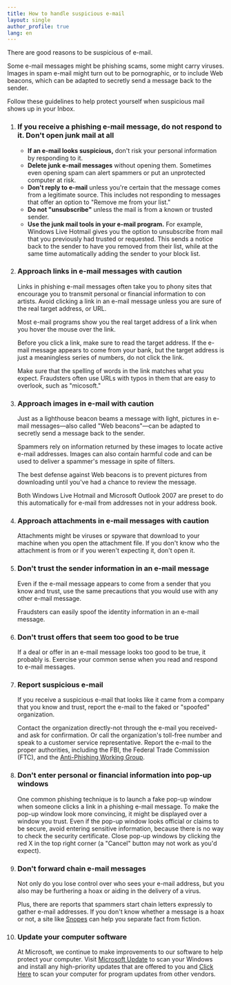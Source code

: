 ```yaml
---
title: How to handle suspicious e-mail
layout: single
author_profile: true
lang: en
---
```

There are good reasons to be suspicious of e-mail.

Some e-mail messages might be phishing scams, some might carry viruses. Images in spam e-mail might turn out to be pornographic, or to include Web beacons, which can be adapted to secretly send a message back to the sender.

Follow these guidelines to help protect yourself when suspicious mail shows up in your Inbox.

1. ### If you receive a phishing e-mail message, do not respond to it. Don't open junk mail at all

   * **If an e-mail looks suspicious,** don't risk your personal information by responding to it.
   * **Delete junk e-mail messages** without opening them. Sometimes even opening spam can alert spammers or put an unprotected computer at risk.
   * **Don't reply to e-mail** unless you're certain that the message comes from a legitimate source. This includes not responding to messages that offer an option to "Remove me from your list."
   * **Do not "unsubscribe"** unless the mail is from a known or trusted sender.
   * **Use the junk mail tools in your e-mail program.** For example, Windows Live Hotmail gives you the option to unsubscribe from mail that you previously had trusted or requested. This sends a notice back to the sender to have you removed from their list, while at the same time automatically adding the sender to your block list.

2. ### Approach links in e-mail messages with caution

   Links in phishing e-mail messages often take you to phony sites that encourage you to transmit personal or financial information to con artists. Avoid clicking a link in an e-mail message unless you are sure of the real target address, or URL.
  
   Most e-mail programs show you the real target address of a link when you hover the mouse over the link.
  
   Before you click a link, make sure to read the target address. If the e-mail message appears to come from your bank, but the target address is just a meaningless series of numbers, do not click the link.
  
   Make sure that the spelling of words in the link matches what you expect. Fraudsters often use URLs with typos in them that are easy to overlook, such as "micosoft."

3. ### Approach images in e-mail with caution

   Just as a lighthouse beacon beams a message with light, pictures in e-mail messages—also called "Web beacons"—can be adapted to secretly send a message back to the sender.
  
   Spammers rely on information returned by these images to locate active e-mail addresses. Images can also contain harmful code and can be used to deliver a spammer's message in spite of filters.
  
   The best defense against Web beacons is to prevent pictures from downloading until you've had a chance to review the message.
  
   Both Windows Live Hotmail and Microsoft Outlook 2007 are preset to do this automatically for e-mail from addresses not in your address book.

4. ### Approach attachments in e-mail messages with caution

    Attachments might be viruses or spyware that download to your machine when you open the attachment file. If you don't know who the attachment is from or if you weren't expecting it, don't open it.

5. ### Don't trust the sender information in an e-mail message

    Even if the e-mail message appears to come from a sender that you know and trust, use the same precautions that you would use with any other e-mail message.

    Fraudsters can easily spoof the identity information in an e-mail message.

6. ### Don't trust offers that seem too good to be true

    If a deal or offer in an e-mail message looks too good to be true, it probably is. Exercise your common sense when you read and respond to e-mail messages.

7. ### Report suspicious e-mail

    If you receive a suspicious e-mail that looks like it came from a company that you know and trust, report the e-mail to the faked or "spoofed" organization.

    Contact the organization directly-not through the e-mail you received-and ask for confirmation. Or call the organization's toll-free number and speak to a customer service representative. Report the e-mail to the proper authorities, including the FBI, the Federal Trade Commission (FTC), and the [Anti-Phishing Working Group](http://www.antiphishing.org/).

8. ### Don't enter personal or financial information into pop-up windows

    One common phishing technique is to launch a fake pop-up window when someone clicks a link in a phishing e-mail message. To make the pop-up window look more convincing, it might be displayed over a window you trust. Even if the pop-up window looks official or claims to be secure, avoid entering sensitive information, because there is no way to check the security certificate. Close pop-up windows by clicking the red X in the top right corner (a "Cancel" button may not work as you'd expect).

9. ### Don't forward chain e-mail messages

    Not only do you lose control over who sees your e-mail address, but you also may be furthering a hoax or aiding in the delivery of a virus.

    Plus, there are reports that spammers start chain letters expressly to gather e-mail addresses. If you don't know whether a message is a hoax or not, a site like [Snopes](http://www.snopes.com/) can help you separate fact from fiction.

10. ### Update your computer software

    At Microsoft, we continue to make improvements to our software to help protect your computer. Visit [Microsoft Update](http://go.microsoft.com/?linkid=3646728) to scan your Windows and install any high-priority updates that are offered to you and [Click Here](http://www.omidfarhang.com/computer/programs/filehippo-update-checker) to scan your computer for program updates from other vendors.
